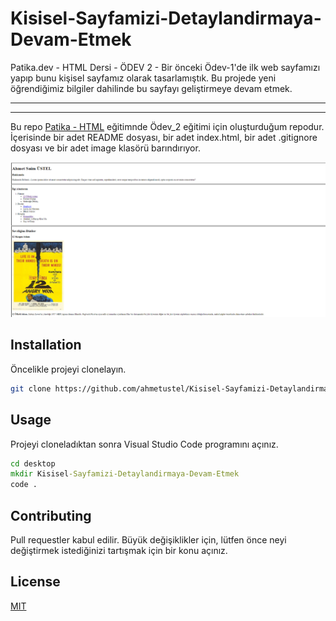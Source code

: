 # Kisisel-Sayfamizi-Detaylandirmaya-Devam-Etmek

Patika.dev - HTML Dersi - ÖDEV 2 - Bir önceki Ödev-1'de ilk web sayfamızı yapıp bunu kişisel sayfamız olarak tasarlamıştık. Bu projede yeni öğrendiğimiz bilgiler dahilinde bu sayfayı geliştirmeye devam etmek.

---

---

Bu repo [Patika - HTML](https://app.patika.dev/courses/html) eğitimnde Ödev_2 eğitimi için oluşturduğum repodur. İçerisinde bir adet README dosyası, bir adet index.html, bir adet .gitignore dosyası ve bir adet image klasörü barındırıyor.

![Resim](/image/index.png)

## Installation

Öncelikle projeyi clonelayın.

```bash
git clone https://github.com/ahmetustel/Kisisel-Sayfamizi-Detaylandirmaya-Devam-Etmek.git
```

## Usage

Projeyi cloneladıktan sonra Visual Studio Code programını açınız.

```cmd
cd desktop
mkdir Kisisel-Sayfamizi-Detaylandirmaya-Devam-Etmek
code .
```

## Contributing

Pull requestler kabul edilir. Büyük değişiklikler için, lütfen önce neyi değiştirmek istediğinizi tartışmak için bir konu açınız.

## License

[MIT](https://choosealicense.com/licenses/mit/)
